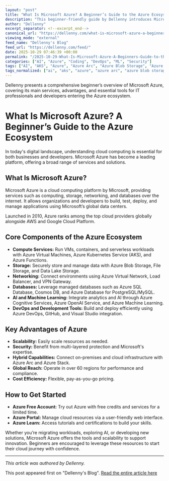```yaml
---
layout: "post"
title: "What Is Microsoft Azure? A Beginner’s Guide to the Azure Ecosystem"
description: "This beginner-friendly guide by Dellenny introduces Microsoft Azure, detailing its key services—from compute and storage to networking and AI. The article explains the core areas of the Azure ecosystem, highlights its value to businesses and developers, and offers resources for those starting out on the Azure platform."
author: "Dellenny"
excerpt_separator: <!--excerpt_end-->
canonical_url: "https://dellenny.com/what-is-microsoft-azure-a-beginners-guide-to-the-azure-ecosystem/"
viewing_mode: "external"
feed_name: "Dellenny's Blog"
feed_url: "https://dellenny.com/feed/"
date: 2025-10-29 07:46:39 +00:00
permalink: "/2025-10-29-What-Is-Microsoft-Azure-A-Beginners-Guide-to-the-Azure-Ecosystem.html"
categories: ["AI", "Azure", "Coding", "DevOps", "ML", "Security"]
tags: ["AI", "AKS", "Azure", "Azure Arc", "Azure Blob Storage", "Azure Cognitive Services", "Azure DevOps", "Azure Ecosystem", "Azure Free Account", "Azure Functions", "Azure Machine Learning", "Azure OpenAI Service", "Azure SQL Database", "Azure Stack", "Azure Virtual Machines", "Cloud Computing", "Coding", "Cosmos DB", "DevOps", "GitHub", "Hybrid Cloud", "Microsoft Azure", "ML", "Posts", "Security", "VS"]
tags_normalized: ["ai", "aks", "azure", "azure arc", "azure blob storage", "azure cognitive services", "azure devops", "azure ecosystem", "azure free account", "azure functions", "azure machine learning", "azure openai service", "azure sql database", "azure stack", "azure virtual machines", "cloud computing", "coding", "cosmos db", "devops", "github", "hybrid cloud", "microsoft azure", "ml", "posts", "security", "vs"]
---
```


Dellenny presents a comprehensive beginner’s overview of Microsoft Azure, covering its main services, advantages, and essential tools for IT professionals and developers entering the Azure ecosystem.<!--excerpt_end-->

# What Is Microsoft Azure? A Beginner’s Guide to the Azure Ecosystem

In today's digital landscape, understanding cloud computing is essential for both businesses and developers. Microsoft Azure has become a leading platform, offering a broad range of services and solutions.

## What Is Microsoft Azure?

Microsoft Azure is a cloud computing platform by Microsoft, providing services such as computing, storage, networking, and databases over the internet. It allows organizations and developers to build, test, deploy, and manage applications using Microsoft’s global data centers.

Launched in 2010, Azure ranks among the top cloud providers globally alongside AWS and Google Cloud Platform.

## Core Components of the Azure Ecosystem

- **Compute Services:** Run VMs, containers, and serverless workloads with Azure Virtual Machines, Azure Kubernetes Service (AKS), and Azure Functions.
- **Storage:** Securely store and manage data with Azure Blob Storage, File Storage, and Data Lake Storage.
- **Networking:** Connect environments using Azure Virtual Network, Load Balancer, and VPN Gateway.
- **Databases:** Leverage managed databases such as Azure SQL Database, Cosmos DB, and Azure Database for PostgreSQL/MySQL.
- **AI and Machine Learning:** Integrate analytics and AI through Azure Cognitive Services, Azure OpenAI Service, and Azure Machine Learning.
- **DevOps and Development Tools:** Build and deploy efficiently using Azure DevOps, GitHub, and Visual Studio integration.

## Key Advantages of Azure

- **Scalability:** Easily scale resources as needed.
- **Security:** Benefit from multi-layered protection and Microsoft's expertise.
- **Hybrid Capabilities:** Connect on-premises and cloud infrastructure with Azure Arc and Azure Stack.
- **Global Reach:** Operate in over 60 regions for performance and compliance.
- **Cost Efficiency:** Flexible, pay-as-you-go pricing.

## How to Get Started

- **Azure Free Account:** Try out Azure with free credits and services for a limited time.
- **Azure Portal:** Manage cloud resources via a user-friendly web interface.
- **Azure Learn:** Access tutorials and certifications to build your skills.

Whether you’re migrating workloads, exploring AI, or developing new solutions, Microsoft Azure offers the tools and scalability to support innovation. Beginners are encouraged to leverage these resources to start their cloud journey with confidence.

---

*This article was authored by Dellenny.*

This post appeared first on "Dellenny's Blog". [Read the entire article here](https://dellenny.com/what-is-microsoft-azure-a-beginners-guide-to-the-azure-ecosystem/)

